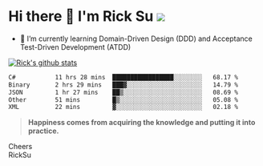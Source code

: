 # Hi there 👋 I'm Rick Su ![](https://komarev.com/ghpvc/?username=ricksu978)
<!--
**ricksu978/ricksu978** is a ✨ _special_ ✨ repository because its `README.md` (this file) appears on your GitHub profile.

Here are some ideas to get you started:

- 🔭 I’m currently working on ...
-->
- 🌱 I’m currently learning Domain-Driven Design (DDD) and Acceptance Test-Driven Development (ATDD)
<!--
- 👯 I’m looking to collaborate on ...
- 🤔 I’m looking for help with ...
- 💬 Ask me about ...
- 📫 How to reach me: ...
- 😄 Pronouns: ...
- ⚡ Fun fact: ...
-->
[![Rick's github stats](https://github-readme-stats.vercel.app/api?username=ricksu978&theme=dark)](https://github.com/ricksu978/ricksu978)

<!--START_SECTION:waka-->

```txt
C#           11 hrs 28 mins  █████████████████░░░░░░░░   68.17 %
Binary       2 hrs 29 mins   ███▓░░░░░░░░░░░░░░░░░░░░░   14.79 %
JSON         1 hr 27 mins    ██▒░░░░░░░░░░░░░░░░░░░░░░   08.69 %
Other        51 mins         █▒░░░░░░░░░░░░░░░░░░░░░░░   05.08 %
XML          22 mins         ▓░░░░░░░░░░░░░░░░░░░░░░░░   02.18 %
```

<!--END_SECTION:waka-->

> **Happiness comes from acquiring the knowledge and putting it into practice.**

Cheers  
RickSu 
